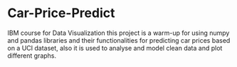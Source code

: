 # Car-Price-Predict
IBM course for Data Visualization
this project is a warm-up for using numpy and pandas libraries and their functionalities for predicting car prices based on a UCI dataset, also it is used to analyse and model clean data and plot different graphs.
